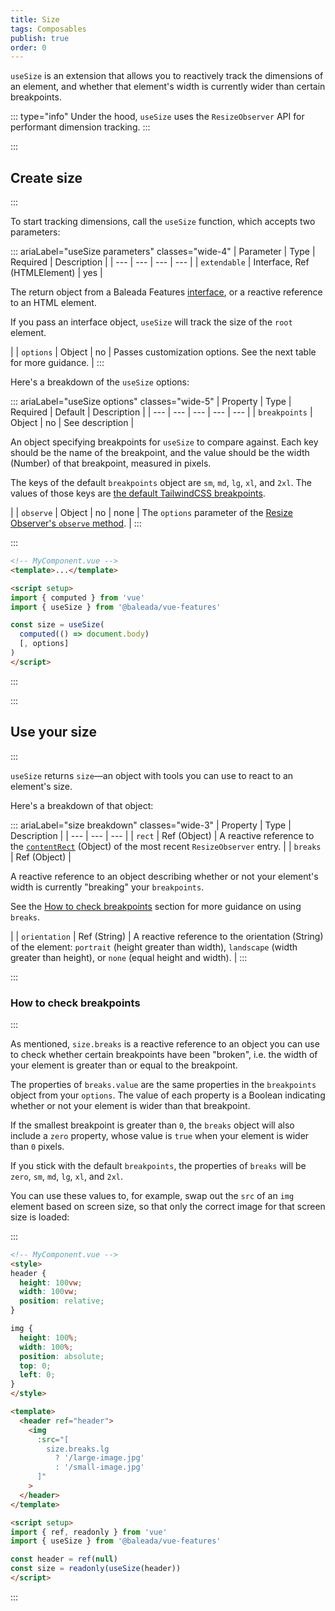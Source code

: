 ```yaml
---
title: Size
tags: Composables
publish: true
order: 0
---
```


`useSize` is an extension that allows you to reactively track the dimensions of an element, and whether that element's width is currently wider than certain breakpoints.

::: type="info"
Under the hood, `useSize` uses the `ResizeObserver` API for performant dimension tracking.
:::


:::
## Create size
:::

To start tracking dimensions, call the `useSize` function, which accepts two parameters:

::: ariaLabel="useSize parameters" classes="wide-4"
| Parameter | Type | Required | Description |
| --- | --- | --- | --- |
| `extendable` | Interface, Ref (HTMLElement) | yes | <p>The return object from a Baleada Features [interface](/docs/features#using-functions), or a reactive reference to an HTML element.</p><p>If you pass an interface object, `useSize` will track the size of the `root` element.</p> |
| `options` | Object | no | Passes customization options. See the next table for more guidance. |
:::

Here's a breakdown of the `useSize` options:

::: ariaLabel="useSize options" classes="wide-5"
| Property | Type | Required | Default | Description |
| --- | --- | --- | --- | --- |
| `breakpoints` | Object | no | See description | <p>An object specifying breakpoints for `useSize` to compare against. Each key should be the name of the breakpoint, and the value should be the width (Number) of that breakpoint, measured in pixels.</p><p>The keys of the default `breakpoints` object are `sm`, `md`, `lg`, `xl`, and `2xl`. The values of those keys are [the default TailwindCSS breakpoints](https://tailwindcss.com/docs/responsive-design).</p> |
| `observe` | Object | no | none | The `options` parameter of the [Resize Observer's `observe` method](https://developer.mozilla.org/en-US/docs/Web/API/ResizeObserver/observe). |
:::

:::
```html
<!-- MyComponent.vue -->
<template>...</template>

<script setup>
import { computed } from 'vue'
import { useSize } from '@baleada/vue-features'

const size = useSize(
  computed(() => document.body)
  [, options]
)
</script>
```
:::


:::
## Use your size
:::

`useSize` returns `size`—an object with tools you can use to react to an element's size.

Here's a breakdown of that object:

::: ariaLabel="size breakdown" classes="wide-3"
| Property | Type | Description |
| --- | --- | --- |
| `rect` | Ref (Object) | A reactive reference to the [`contentRect`](https://developer.mozilla.org/en-US/docs/Web/API/ResizeObserverEntry/size) (Object) of the most recent `ResizeObserver` entry. |
| `breaks` | Ref (Object) | <p>A reactive reference to an object describing whether or not your element's width is currently "breaking" your `breakpoints`.</p><p>See the [How to check breakpoints](#how-to-check-breakpoints) section for more guidance on using `breaks`.</p> |
| `orientation` | Ref (String) | A reactive reference to the orientation (String) of the element: `portrait` (height greater than width), `landscape` (width greater than height), or `none` (equal height and width). |
:::


:::
### How to check breakpoints
:::

As mentioned, `size.breaks` is a reactive reference to an object you can use to check whether certain breakpoints have been "broken", i.e. the width of your element is greater than or equal to the breakpoint.

The properties of `breaks.value` are the same properties in the `breakpoints` object from your `options`. The value of each property is a Boolean indicating whether or not your element is wider than that breakpoint.

If the smallest breakpoint is greater than `0`, the `breaks` object will also include a `zero` property, whose value is `true` when your element is wider than `0` pixels.

If you stick with the default `breakpoints`, the properties of `breaks` will be `zero`, `sm`, `md`, `lg`, `xl`, and `2xl`.

You can use these values to, for example, swap out the `src` of an `img` element based on screen size, so that only the correct image for that screen size is loaded:

:::
```html
<!-- MyComponent.vue -->
<style>
header {
  height: 100vw;
  width: 100vw;
  position: relative;
}

img {
  height: 100%;
  width: 100%;
  position: absolute;
  top: 0;
  left: 0;
}
</style>

<template>
  <header ref="header">
    <img 
      :src="[
        size.breaks.lg 
          ? '/large-image.jpg' 
          : '/small-image.jpg'
      ]"
    >
  </header>
</template>

<script setup>
import { ref, readonly } from 'vue'
import { useSize } from '@baleada/vue-features'

const header = ref(null)
const size = readonly(useSize(header))
</script>
```
:::
